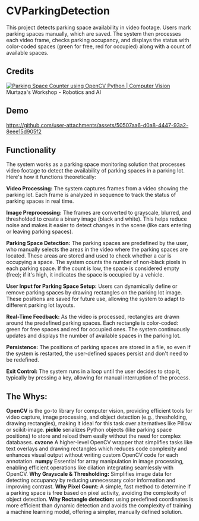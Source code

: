 # CVParkingDetection

This project detects parking space availability in video footage. Users mark parking spaces manually, which are saved. The system then processes each video frame, checks parking occupancy, and displays the status with color-coded spaces (green for free, red for occupied) along with a count of available spaces.

## Credits
[![Parking Space Counter using OpenCV Python | Computer Vision](https://img.youtube.com/vi/caKnQlCMIYI&list=LL/0.jpg)](https://www.youtube.com/watch?v=caKnQlCMIYI&list=LL) Murtaza's Workshop - Robotics and AI 

## Demo
https://github.com/user-attachments/assets/50507aa6-d0a8-4447-93a2-8eee15d905f2

## Functionality
The system works as a parking space monitoring solution that processes video footage to detect the availability of parking spaces in a parking lot. Here's how it functions theoretically:

**Video Processing:**
The system captures frames from a video showing the parking lot. Each frame is analyzed in sequence to track the status of parking spaces in real time.

**Image Preprocessing:**
The frames are converted to grayscale, blurred, and thresholded to create a binary image (black and white). This helps reduce noise and makes it easier to detect changes in the scene (like cars entering or leaving parking spaces).

**Parking Space Detection:**
The parking spaces are predefined by the user, who manually selects the areas in the video where the parking spaces are located. These areas are stored and used to check whether a car is occupying a space.
The system counts the number of non-black pixels in each parking space. If the count is low, the space is considered empty (free); if it's high, it indicates the space is occupied by a vehicle.

**User Input for Parking Space Setup:**
Users can dynamically define or remove parking spaces by drawing rectangles on the parking lot image. These positions are saved for future use, allowing the system to adapt to different parking lot layouts.

**Real-Time Feedback:**
As the video is processed, rectangles are drawn around the predefined parking spaces. Each rectangle is color-coded: green for free spaces and red for occupied ones.
The system continuously updates and displays the number of available spaces in the parking lot.

**Persistence:**
The positions of parking spaces are stored in a file, so even if the system is restarted, the user-defined spaces persist and don't need to be redefined.

**Exit Control:**
The system runs in a loop until the user decides to stop it, typically by pressing a key, allowing for manual interruption of the process.

## The Whys:
**OpenCV** is the go-to library for computer vision, providing efficient tools for video capture, image processing, and object detection (e.g., thresholding, drawing rectangles), making it ideal for this task over alternatives like Pillow or scikit-image.
**pickle** serializes Python objects (like parking space positions) to store and reload them easily without the need for complex databases.
**cvzone** A higher-level OpenCV wrapper that simplifies tasks like text overlays and drawing rectangles which reduces code complexity and enhances visual output without writing custom OpenCV code for each annotation. 
**numpy** Essential for array manipulation in image processing, enabling efficient operations like dilation integrating seamlessly with OpenCV.
**Why Grayscale & Thresholding:** Simplifies image data for detecting occupancy by reducing unnecessary color information and improving contrast.
**Why Pixel Count:** A simple, fast method to determine if a parking space is free based on pixel activity, avoiding the complexity of object detection.
**Why Rectangle detection:** using predefined coordinates is more efficient than dynamic detection and avoids the complexity of training a machine learning model, offering a simpler, manually defined solution.
